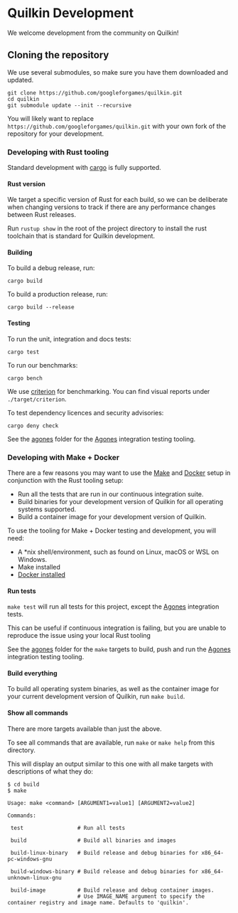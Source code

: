 # Quilkin Development

We welcome development from the community on Quilkin!

## Cloning the repository

We use several submodules, so make sure you have them downloaded and updated.

```shell script
git clone https://github.com/googleforgames/quilkin.git
cd quilkin
git submodule update --init --recursive
```

You will likely want to replace `https://github.com/googleforgames/quilkin.git` with your own fork of the repository
for your development.

### Developing with Rust tooling

Standard development with [cargo](https://doc.rust-lang.org/cargo/) is fully supported.

#### Rust version

We target a specific version of Rust for each build, so we can be deliberate when changing versions to
track if there are any performance changes between Rust releases.

Run `rustup show` in the root of the project directory to install the rust toolchain that is standard for Quilkin
development.

#### Building

To build a debug release, run:

`cargo build`

To build a production release, run:

`cargo build --release`

#### Testing

To run the unit, integration and docs tests:

`cargo test`

To run our benchmarks:

`cargo bench`

We use [criterion](https://github.com/bheisler/criterion.rs) for benchmarking. You can find visual reports under `./target/criterion`.

To test dependency licences and security advisories:

`cargo deny check`

See the [agones](../agones) folder for the [Agones](https://agones.dev) integration testing tooling.

### Developing with Make + Docker 

There are a few reasons you may want to use the [Make](https://www.gnu.org/software/make/)
and [Docker](https://docs.docker.com/) setup in conjunction with the Rust tooling setup:

* Run all the tests that are run in our continuous integration suite.
* Build binaries for your development version of Quilkin for all operating systems supported.
* Build a container image for your development version of Quilkin.

To use the tooling for Make + Docker testing and development, you will need:

* A *nix shell/environment, such as found on Linux, macOS or WSL on Windows.
* Make installed
* [Docker installed](https://docs.docker.com/get-docker/)

#### Run tests

`make test` will run all tests for this project, except the [Agones](https:/agones.dev) integration tests.

This can be useful if continuous integration is failing, but you are unable to reproduce the issue using 
your local Rust tooling

See the [agones](../agones) folder for the `make` targets to build, push and run the [Agones](https://agones.dev) 
integration testing tooling.

#### Build everything

To build all operating system binaries, as well as the container image for your current development version of 
Quilkin, run `make build`.

#### Show all commands

There are more targets available than just the above.

To see all commands that are available, run `make` or `make help` from this directory.

This will display an output similar to this one with all make targets with descriptions of what they do:

```shell
$ cd build
$ make

Usage: make <command> [ARGUMENT1=value1] [ARGUMENT2=value2]

Commands:

 test                 # Run all tests

 build                # Build all binaries and images

 build-linux-binary   # Build release and debug binaries for x86_64-pc-windows-gnu

 build-windows-binary # Build release and debug binaries for x86_64-unknown-linux-gnu

 build-image          # Build release and debug container images.
                      # Use IMAGE_NAME argument to specify the container registry and image name. Defaults to 'quilkin'.
```
